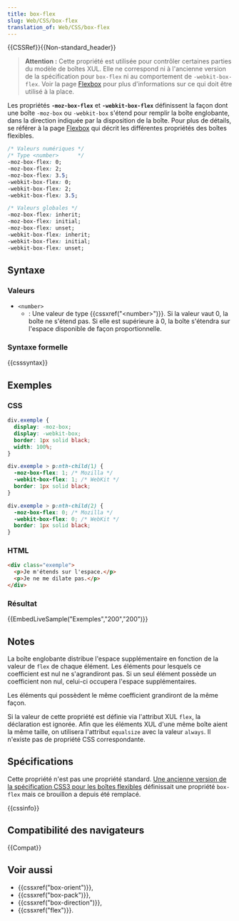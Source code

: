 ```yaml
---
title: box-flex
slug: Web/CSS/box-flex
translation_of: Web/CSS/box-flex
---
```


{{CSSRef}}{{Non-standard_header}}

> **Attention :** Cette propriété est utilisée pour contrôler certaines parties du modèle de boîtes XUL. Elle ne correspond ni à l'ancienne version de la spécification pour `box-flex` ni au comportement de `-webkit-box-flex`. Voir la page [Flexbox](/fr/docs/Web/CSS/CSS_Flexible_Box_Layout/Basic_Concepts_of_Flexbox) pour plus d'informations sur ce qui doit être utilisé à la place.

Les propriétés **`-moz-box-flex`** et **`-webkit-box-flex`** définissent la façon dont une boîte `-moz-box` ou `-webkit-box` s'étend pour remplir la boîte englobante, dans la direction indiquée par la disposition de la boîte. Pour plus de détails, se référer à la page [Flexbox](/fr/docs/Web/CSS/CSS_Flexible_Box_Layout/Basic_Concepts_of_Flexbox) qui décrit les différentes propriétés des boîtes flexibles.

```css
/* Valeurs numériques */
/* Type <number>      */
-moz-box-flex: 0;
-moz-box-flex: 2;
-moz-box-flex: 3.5;
-webkit-box-flex: 0;
-webkit-box-flex: 2;
-webkit-box-flex: 3.5;

/* Valeurs globales */
-moz-box-flex: inherit;
-moz-box-flex: initial;
-moz-box-flex: unset;
-webkit-box-flex: inherit;
-webkit-box-flex: initial;
-webkit-box-flex: unset;
```

## Syntaxe

### Valeurs

- `<number>`
  - : Une valeur de type {{cssxref("&lt;number&gt;")}}. Si la valeur vaut 0, la boîte ne s'étend pas. Si elle est supérieure à 0, la boîte s'étendra sur l'espace disponible de façon proportionnelle.

### Syntaxe formelle

{{csssyntax}}

## Exemples

### CSS

```css
div.exemple {
  display: -moz-box;
  display: -webkit-box;
  border: 1px solid black;
  width: 100%;
}

div.exemple > p:nth-child(1) {
  -moz-box-flex: 1; /* Mozilla */
  -webkit-box-flex: 1; /* WebKit */
  border: 1px solid black;
}

div.exemple > p:nth-child(2) {
  -moz-box-flex: 0; /* Mozilla */
  -webkit-box-flex: 0; /* WebKit */
  border: 1px solid black;
}
```

### HTML

```html
<div class="exemple">
  <p>Je m'étends sur l'espace.</p>
  <p>Je ne me dilate pas.</p>
</div>
```

### Résultat

{{EmbedLiveSample("Exemples","200","200")}}

## Notes

La boîte englobante distribue l'espace supplémentaire en fonction de la valeur de `flex` de chaque élément. Les éléments pour lesquels ce coefficient est nul ne s'agrandiront pas. Si un seul élément possède un coefficient non nul, celui-ci occupera l'espace supplémentaires.

Les éléments qui possèdent le même coefficient grandiront de la même façon.

Si la valeur de cette propriété est définie via l'attribut XUL `flex`, la déclaration est ignorée. Afin que les éléments XUL d'une même boîte aient la même taille, on utilisera l'attribut `equalsize` avec la valeur `always`. Il n'existe pas de propriété CSS correspondante.

## Spécifications

Cette propriété n'est pas une propriété standard. [Une ancienne version de la spécification CSS3 pour les boîtes flexibles](https://www.w3.org/TR/2009/WD-css3-flexbox-20090723/) définissait une propriété `box-flex` mais ce brouillon a depuis été remplacé.

{{cssinfo}}

## Compatibilité des navigateurs

{{Compat}}

## Voir aussi

- {{cssxref("box-orient")}},
- {{cssxref("box-pack")}},
- {{cssxref("box-direction")}},
- {{cssxref("flex")}}.
